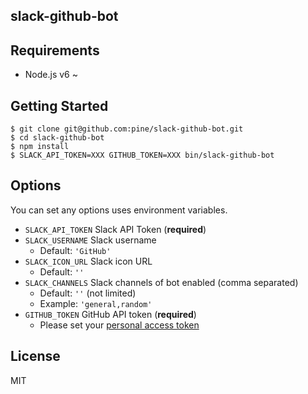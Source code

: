 slack-github-bot
----------------

## Requirements

- Node.js v6 ~

## Getting Started

```
$ git clone git@github.com:pine/slack-github-bot.git
$ cd slack-github-bot
$ npm install
$ SLACK_API_TOKEN=XXX GITHUB_TOKEN=XXX bin/slack-github-bot
```

## Options
You can set any options uses environment variables.

- `SLACK_API_TOKEN` Slack API Token (**required**)
- `SLACK_USERNAME` Slack username
  - Default: `'GitHub'`
- `SLACK_ICON_URL` Slack icon URL
  - Default: `''`
- `SLACK_CHANNELS` Slack channels of bot enabled (comma separated)
  - Default: `''` (not limited)
  - Example: `'general,random'`
- `GITHUB_TOKEN` GitHub API token (**required**)
  - Please set your [personal access token](https://github.com/settings/tokens)

## License

MIT

